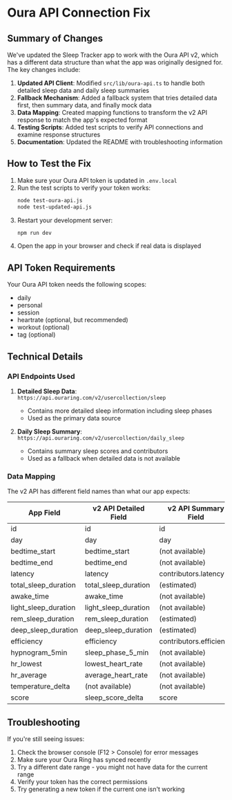 # Oura API Connection Fix

## Summary of Changes

We've updated the Sleep Tracker app to work with the Oura API v2, which has a different data structure than what the app was originally designed for. The key changes include:

1. **Updated API Client**: Modified `src/lib/oura-api.ts` to handle both detailed sleep data and daily sleep summaries
2. **Fallback Mechanism**: Added a fallback system that tries detailed data first, then summary data, and finally mock data
3. **Data Mapping**: Created mapping functions to transform the v2 API response to match the app's expected format
4. **Testing Scripts**: Added test scripts to verify API connections and examine response structures
5. **Documentation**: Updated the README with troubleshooting information

## How to Test the Fix

1. Make sure your Oura API token is updated in `.env.local`
2. Run the test scripts to verify your token works:
   ```bash
   node test-oura-api.js
   node test-updated-api.js
   ```
3. Restart your development server:
   ```bash
   npm run dev
   ```
4. Open the app in your browser and check if real data is displayed

## API Token Requirements

Your Oura API token needs the following scopes:
- daily
- personal
- session
- heartrate (optional, but recommended)
- workout (optional)
- tag (optional)

## Technical Details

### API Endpoints Used

1. **Detailed Sleep Data**: `https://api.ouraring.com/v2/usercollection/sleep`
   - Contains more detailed sleep information including sleep phases
   - Used as the primary data source

2. **Daily Sleep Summary**: `https://api.ouraring.com/v2/usercollection/daily_sleep`
   - Contains summary sleep scores and contributors
   - Used as a fallback when detailed data is not available

### Data Mapping

The v2 API has different field names than what our app expects:

| App Field | v2 API Detailed Field | v2 API Summary Field |
|-----------|----------------------|---------------------|
| id | id | id |
| day | day | day |
| bedtime_start | bedtime_start | (not available) |
| bedtime_end | bedtime_end | (not available) |
| latency | latency | contributors.latency |
| total_sleep_duration | total_sleep_duration | (estimated) |
| awake_time | awake_time | (not available) |
| light_sleep_duration | light_sleep_duration | (not available) |
| rem_sleep_duration | rem_sleep_duration | (estimated) |
| deep_sleep_duration | deep_sleep_duration | (estimated) |
| efficiency | efficiency | contributors.efficiency |
| hypnogram_5min | sleep_phase_5_min | (not available) |
| hr_lowest | lowest_heart_rate | (not available) |
| hr_average | average_heart_rate | (not available) |
| temperature_delta | (not available) | (not available) |
| score | sleep_score_delta | score |

## Troubleshooting

If you're still seeing issues:

1. Check the browser console (F12 > Console) for error messages
2. Make sure your Oura Ring has synced recently
3. Try a different date range - you might not have data for the current range
4. Verify your token has the correct permissions
5. Try generating a new token if the current one isn't working 